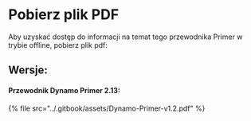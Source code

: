 # Pobierz plik PDF

Aby uzyskać dostęp do informacji na temat tego przewodnika Primer w trybie offline, pobierz plik pdf: 

## Wersje:

#### Przewodnik Dynamo Primer 2.13:

{% file src="../.gitbook/assets/Dynamo-Primer-v1.2.pdf" %}
